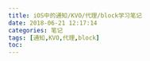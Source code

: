 ```yaml
---
title: iOS中的通知/KVO/代理/block学习笔记
date: 2018-06-21 12:17:14
categories: 笔记
tags: [通知,KVO,代理,block]
toc:
---
```


